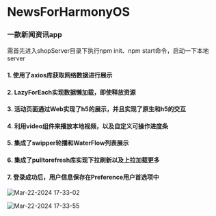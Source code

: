 # NewsForHarmonyOS

### 一款新闻资讯app   
需首先进入shopServer目录下执行npm init、npm start命令，启动一下本地server

#### 1. 使用了axios库获取网络数据进行展示
#### 2. LazyForEach实现数据懒加载，即使释放资源
#### 3. 活动页面通过Web实现了h5的展示，并且实现了原生和h5的交互
#### 4. 利用video组件来播放本地视频，以及自定义可操作进度条
#### 5. 集成了swipper轮播和WaterFlow列表展示
#### 6. 集成了pulltorefresh库实现下拉刷新以及上拉加载更多
#### 7. 登录成功后，用户信息保存在Preference用户首选项中



![Mar-22-2024 17-33-02](https://github.com/xiangrikui15302/NewsForHarmonyOS/assets/7685733/1a538893-b018-48e7-b5a1-4b7e85c876b6)

![Mar-22-2024 17-33-55](https://github.com/xiangrikui15302/NewsForHarmonyOS/assets/7685733/901dce6e-e444-4553-bfe4-574de4620470)





